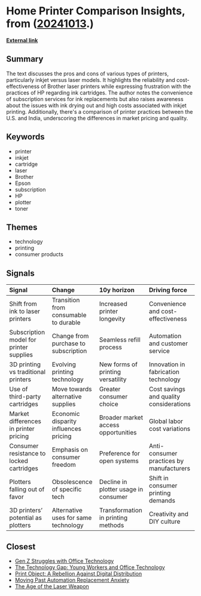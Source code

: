 # __Home Printer Comparison Insights__, from ([20241013](https://kghosh.substack.com/p/20241013).)

__[External link](https://news.ycombinator.com/item?id=41683888)__



## Summary

The text discusses the pros and cons of various types of printers, particularly inkjet versus laser models. It highlights the reliability and cost-effectiveness of Brother laser printers while expressing frustration with the practices of HP regarding ink cartridges. The author notes the convenience of subscription services for ink replacements but also raises awareness about the issues with ink drying out and high costs associated with inkjet printing. Additionally, there's a comparison of printer practices between the U.S. and India, underscoring the differences in market pricing and quality.

## Keywords

* printer
* inkjet
* cartridge
* laser
* Brother
* Epson
* subscription
* HP
* plotter
* toner

## Themes

* technology
* printing
* consumer products

## Signals

| Signal                                   | Change                                | 10y horizon                          | Driving force                            |
|:-----------------------------------------|:--------------------------------------|:-------------------------------------|:-----------------------------------------|
| Shift from ink to laser printers         | Transition from consumable to durable | Increased printer longevity          | Convenience and cost-effectiveness       |
| Subscription model for printer supplies  | Change from purchase to subscription  | Seamless refill process              | Automation and customer service          |
| 3D printing vs traditional printers      | Evolving printing technology          | New forms of printing versatility    | Innovation in fabrication technology     |
| Use of third-party cartridges            | Move towards alternative supplies     | Greater consumer choice              | Cost savings and quality considerations  |
| Market differences in printer pricing    | Economic disparity influences pricing | Broader market access opportunities  | Global labor cost variations             |
| Consumer resistance to locked cartridges | Emphasis on consumer freedom          | Preference for open systems          | Anti-consumer practices by manufacturers |
| Plotters falling out of favor            | Obsolescence of specific tech         | Decline in plotter usage in consumer | Shift in consumer printing demands       |
| 3D printers’ potential as plotters       | Alternative uses for same technology  | Transformation in printing methods   | Creativity and DIY culture               |

## Closest

* [Gen Z Struggles with Office Technology](84e4f59e4eb3832250963e8ac00bf768)
* [The Technology Gap: Young Workers and Office Technology](5ae1107c845692a2acadc6565babc91b)
* [Print Object: A Rebellion Against Digital Distribution](1c98afd188af29f3c99a822dad8a1d3a)
* [Moving Past Automation Replacement Anxiety](7e84b45a4f5f2bdecec14572bc5fe323)
* [The Age of the Laser Weapon](6edce3de8121a1d42c8e7aac1cc18323)